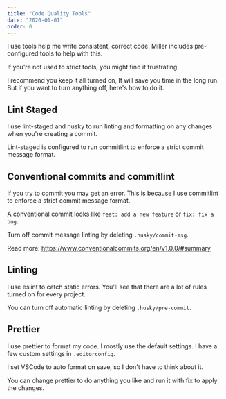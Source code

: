 ```yaml
---
title: "Code Quality Tools"
date: "2020-01-01"
order: 0
---
```


I use tools help me write consistent, correct code. Miller includes pre-configured tools to help with this.

If you're not used to strict tools, you might find it frustrating.

I recommend you keep it all turned on, It will save you time in the long run. But if you want to turn anything off, here's how to do it.

## Lint Staged

I use lint-staged and husky to run linting and formatting on any changes when you're creating a commit.

Lint-staged is configured to run commitlint to enforce a strict commit message format.

## Conventional commits and commitlint

If you try to commit you may get an error. This is because I use commitlint to enforce a strict commit message format.

A conventional commit looks like `feat: add a new feature` or `fix: fix a bug`.

Turn off commit message linting by deleting `.husky/commit-msg`.

Read more: https://www.conventionalcommits.org/en/v1.0.0/#summary

## Linting

I use eslint to catch static errors. You'll see that there are a lot of rules turned on for every project.

You can turn off automatic linting by deleting `.husky/pre-commit`.

## Prettier

I use prettier to format my code. I mostly use the default settings. I have a few custom settings in `.editorconfig`.

I set VSCode to auto format on save, so I don't have to think about it.

You can change prettier to do anything you like and run it with fix to apply the changes.
